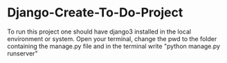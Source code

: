 # Django-Create-To-Do-Project

To run this project one should have django3 installed in the local environment or system.
Open your terminal, change the pwd to the folder containing the manage.py file and in the terminal write "python manage.py runserver"
